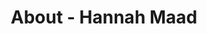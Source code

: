 ---
id: hannah_maad
permalink: "/about/hannah_maad"
full_name: Hannah Maad
title: About - Hannah Maad
role: Project Engineer
image: hannah_maad_color.jpg
about: Hannah’s passion is driven by her desire to design solutions to meet people’s needs. Her previous experiences include manufacturing optimization at Dish Network, quality control at a medical device company, and most recently in the Aviation Safety division of the FAA on the quality team. Hannah looks forward to continuing her career in a role that allows her to utilize engineering skills to help people. In her free time, she is a dog mama to 2 setters, devoted to mentoring children and cheering her alma mater (go Clemson!!)
github: 
linkedin: 
featimg: "/assets/aboutBanner1.jpg"
layout: about/profile
---